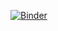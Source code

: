 [![Binder](https://mybinder.org/badge_logo.svg)](https://mybinder.org/v2/gh/athielem/Coursera_Projects.git/HEAD)
